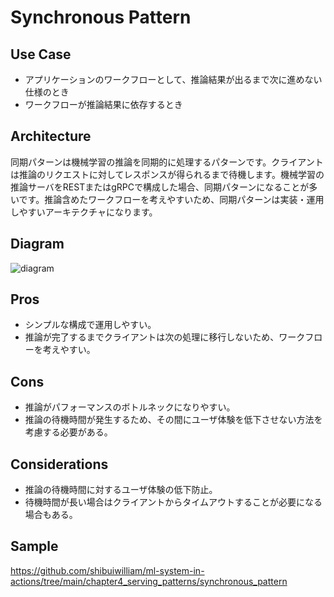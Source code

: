 # Synchronous Pattern

## Use Case
- アプリケーションのワークフローとして、推論結果が出るまで次に進めない仕様のとき
- ワークフローが推論結果に依存するとき

## Architecture
同期パターンは機械学習の推論を同期的に処理するパターンです。クライアントは推論のリクエストに対してレスポンスが得られるまで待機します。機械学習の推論サーバをRESTまたはgRPCで構成した場合、同期パターンになることが多いです。推論含めたワークフローを考えやすいため、同期パターンは実装・運用しやすいアーキテクチャになります。

## Diagram
![diagram](diagram.png)

## Pros
- シンプルな構成で運用しやすい。
- 推論が完了するまでクライアントは次の処理に移行しないため、ワークフローを考えやすい。

## Cons
- 推論がパフォーマンスのボトルネックになりやすい。
- 推論の待機時間が発生するため、その間にユーザ体験を低下させない方法を考慮する必要がある。

## Considerations
- 推論の待機時間に対するユーザ体験の低下防止。
- 待機時間が長い場合はクライアントからタイムアウトすることが必要になる場合もある。

## Sample
https://github.com/shibuiwilliam/ml-system-in-actions/tree/main/chapter4_serving_patterns/synchronous_pattern
